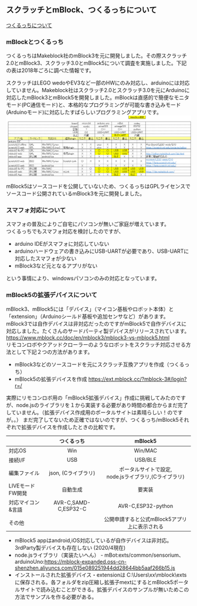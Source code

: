 ## スクラッチとmBlock、つくるっちについて
[つくるっちについて](http://sohta02.web.fc2.com/familyday_about.html)

### mBlockとつくるっち
つくるっちはMakeblock社のmBlock3を元に開発しました。その際スクラッチ2.0とmBlock3、スクラッチ3.0とmBlock5について調査を実施しました。下記の表は2018年ごろに調べた情報です。  

スクラッチはLEGO wedoやEV3など一部のHWにのみ対応し、arduinoには対応していません。Makeblock社はスクラッチ2.0とスクラッチ3.0を元にArduinoに対応したmBlock3とmBlock5を開発しました。mBlockは直感的で簡便なモニタモード(PC通信モード)と、本格的なプログラミングが可能な書き込みモード(Arduinoモード)に対応したすばらしいプログラミングアプリです。  
![scratch](images/scratch_mBlock.png)

mBlock5はソースコードを公開していないため、つくるっちはGPLライセンスでソースコード公開されているmBlock3を元に開発しました。  

### スマフォ対応について
スマフォの普及によりご自宅にパソコンが無いご家庭が増えています。  
つくるっちでもスマフォ対応を検討したのですが、
- arduino IDEがスマフォに対応していない
- arduinoハードウェアの書き込みにUSB-UARTが必要であり、USB-UARTに対応したスマフォが少ない
- mBlock3など元となるアプリがない

という事情により、windowsパソコンのみの対応となっています。

### mBlock5の拡張デバイスについて
mBlock3、mBlock5には「デバイス」（マイコン基板やロボット本体）と「extension」（Arduinoシールド基板や追加センサなど）があります。 
mBlock3では自作デバイスは非対応だったのですがmBlock5で自作デバイスに対応しました。たくさんのサードパーティ製デバイスがリリースされています。  
https://www.mblock.cc/doc/en/mblock3/mblock3-vs-mblock5.html  
リモコンロボやクアッドクローラーのようなロボットをスクラッチ対応させる方法として下記２つの方法があります。
- mBlock3などのソースコードを元にスクラッチ互換アプリを作成（つくるっち）
- mBlock5の拡張デバイスを作成 https://ext.mblock.cc/?mblock-3#/login?r=/  

実際にリモコンロボ用の「mBlock5拡張デバイス」作成に挑戦してみたのですが、node.jsのライブラリを１から実装する必要があり時間の都合からまだ完了していません。（拡張デバイス作成用のポータルサイトは素晴らしい！のですが。。） まだ完了してないため正確ではないのですが、つくるっち/mBlock5それぞれで拡張デバイスを作成したときの比較です。

| |つくるっち|mBlock5|
|:--|:--:|:--:|
|対応OS|Win|Win/MAC|
|接続I/F|USB|USB/BLE|
|編集ファイル|json, (Cライブラリ)|ポータルサイトで設定,<br />node.jsライブラリ,(Cライブラリ)|
|LIVEモードFW開発|自動生成|要実装|
|対応マイコン&言語|AVR-C,SAMD-C,ESP32-C|AVR-C,ESP32-python|
|その他||公開申請すると公式mBlock5アプリ上に表示される|

- mBlock5 appはandroid,iOS対応しているが自作デバイスは非対応。3rdParty製デバイスも存在しない (2020/4現在)  
- node.jsライブラリ（実装たいへん） - mBot:exts/common/sensorium、arduinoUno:https://mblock-expanded.oss-cn-shenzhen.aliyuncs.com/015e089251944dd28644bb5aaf266b15.js  
- インストールされた拡張デバイス・extensionは C:\Users\xx\mblock\exts に保存される。各フォルダをzip圧縮し拡張子mextにするとmBlock5ポータルサイトで読み込むことができる。拡張デバイスのサンプルが無いためこの方法でサンプルを作る必要がある。  

